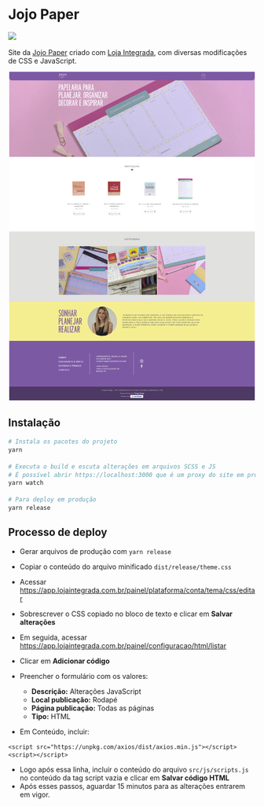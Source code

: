 # Jojo Paper

![](https://img.shields.io/badge/version-0.1.0-green.svg)

Site da [Jojo Paper](https://jojopaper.com.br) criado com [Loja Integrada](https://lojaintegrada.com.br), com diversas modificações de CSS e JavaScript.

<p align="center">
  <img src="https://raw.githubusercontent.com/thiagobraga/jojopaper.com.br/master/src/images/screenshot.png" width="500" />
</p>

## Instalação

``` sh
# Instala os pacotes do projeto
yarn

# Executa o build e escuta alterações em arquivos SCSS e JS
# É possível abrir https://localhost:3000 que é um proxy do site em produção.
yarn watch

# Para deploy em produção
yarn release
```

## Processo de deploy

- Gerar arquivos de produção com `yarn release`
- Copiar o conteúdo do arquivo minificado `dist/release/theme.css`
- Acessar https://app.lojaintegrada.com.br/painel/plataforma/conta/tema/css/editar
- Sobrescrever o CSS copiado no bloco de texto e clicar em **Salvar alterações**
- Em seguida, acessar https://app.lojaintegrada.com.br/painel/configuracao/html/listar
- Clicar em **Adicionar código**
- Preencher o formulário com os valores:

  - **Descrição:** Alterações JavaScript
  - **Local publicação:** Rodapé
  - **Página publicação:** Todas as páginas
  - **Tipo:** HTML

- Em Conteúdo, incluir:
```
<script src="https://unpkg.com/axios/dist/axios.min.js"></script>
<script></script>
```

- Logo após essa linha, incluir o conteúdo do arquivo `src/js/scripts.js` no conteúdo da tag script vazia e clicar em **Salvar código HTML**
- Após esses passos, aguardar 15 minutos para as alterações entrarem em vigor.
